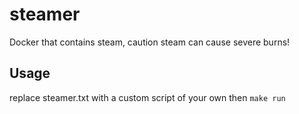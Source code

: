# steamer
Docker that contains steam, caution steam can cause severe burns!

## Usage
replace steamer.txt with a custom script of your own then `make run`
